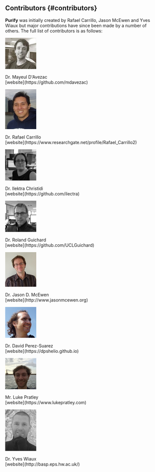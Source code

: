 Contributors {#contributors}
----------------------------------

**Purify** was initially created by Rafael Carrillo, Jason McEwen and Yves Wiaux but major contributions
have since been made by a number of others. The full list of contributors is as follows:

<div class="contributors">

![](photo_mayeul.jpg)
<div class="text">
Dr. Mayeul D'Avezac <br/>
[website](https://github.com/mdavezac)

</div>

![](photo_rafael.jpg)
<div class="text">
Dr. Rafael Carrillo <br/>
[website](https://www.researchgate.net/profile/Rafael_Carrillo2)

</div>

![](photo_ilektra.jpg)
<div class="text">
Dr. Ilektra Christidi <br/>
[website](https://github.com/ilectra)

</div>

![](photo_roland.jpg)
<div class="text">
Dr. Roland Guichard <br/>
[website](https://github.com/UCLGuichard)

</div>

![](photo_jason.jpg)
<div class="text">
 Dr. Jason D. McEwen  <br/>
 [website](http://www.jasonmcewen.org)
 
</div>

![](photo_david.jpg)
<div class="text">
Dr. David Perez-Suarez  <br/>
[website](https://dpshelio.github.io)

</div>

![](photo_luke.jpg)
<div class="text">
 Mr. Luke Pratley <br/>
 [website](https://www.lukepratley.com)
 
</div>

![](photo_yves.jpg)
<div class="text">
Dr. Yves Wiaux <br/>
[website](http://basp.eps.hw.ac.uk/)

</div>

</div>

